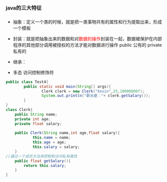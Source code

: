 ### java的三大特征
###
- 抽象：定义一个类的时候，就是把一类事物共有的属性和行为提取出来，形成一个模板
- 封装：就是把抽象出来的数据和对<font color=red>数据的操作</font>封装在一起，数据被保护在内部  
程序的其他部分调用被授权的方法才能对数据进行操作
public 公有的
private 私有的

- 继承：
- 多态
访问控制修饰符
```java
public class Test4{
		public static void main(String[] args){
				Clerk clerk = new Clerk("kevin",25,10000000f);
				System.out.println("薪水是："+ clerk.getSalary());
		}
}
class Clerk{
    public String name;
	private int age;
	private float salary;
		
	public Clerk(String name,int age,float salary){
			this.name = name;
			this.age = age;
			this.salary = salary;
	}
//通过一个成员方法来控制和访问私有属性
	public float getSalary(){
		return this.salary;
	}	
}
```







